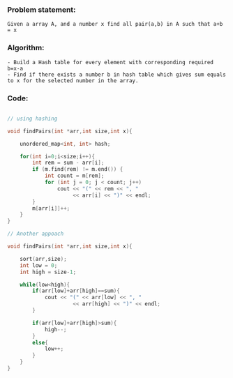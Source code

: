 ### Problem statement: 

    Given a array A, and a number x find all pair(a,b) in A such that a+b = x

### Algorithm:

    - Build a Hash table for every element with corresponding required b=x-a
    - Find if there exists a number b in hash table which gives sum equals to x for the selected number in the array.


### Code:

``` cpp

// using hashing

void findPairs(int *arr,int size,int x){

    unordered_map<int, int> hash;

    for(int i=0;i<size;i++){
        int rem = sum - arr[i];
        if (m.find(rem) != m.end()) { 
            int count = m[rem]; 
            for (int j = 0; j < count; j++) 
                cout << "(" << rem << ", "
                     << arr[i] << ")" << endl; 
        }
        m[arr[i]]++;
    }
}

// Another appoach

void findPairs(int *arr,int size,int x){

    sort(arr,size);
    int low = 0;
    int high = size-1;

    while(low<high){
        if(arr[low]+arr[high]==sum){
            cout << "(" << arr[low] << ", "
                     << arr[high] << ")" << endl; 
        }

        if(arr[low]+arr[high]>sum){
            high--;
        }
        else{
            low++;
        }
    }
}

```